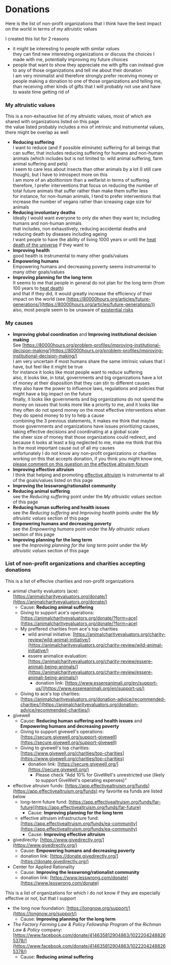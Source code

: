# Donations

Here is the list of non-profit organizations that I think have the best impact on the world in terms of my altruistic values

I created this list for 2 reasons

- it might be interesting to people with similar values  
  they can find new interesting organizations or discuss the choices I made with me, potentially improving my future choices
- people that want to show they appreciate me with gifts can instead give to any of those organizations and tell me about their donation  
  I am very minimalist and therefore strongly prefer receiving money or people making a donation to one of those organizations and telling me, than receiving other kinds of gifts that I will probably not use and have to waste time getting rid of

### My altruistic values

This is a non-exhaustive list of my altruistic values, most of which are shared with organizations listed on this page  
the value listed probably includes a mix of intrinsic and instrumental values, there might be overlap as well

- **Reducing suffering**  
  I want to reduce (and if possible eliminate) suffering for all beings that can suffer, that includes reducing suffering for humans and non-human animals (which includes but is not limited to: wild animal suffering, farm animal suffering and pets)  
  I seem to care less about insects than other animals by a lot (I still care though), but I have to introspect more on this  
  I am more of an abolitionism than a welfarist in terms of suffering  
  therefore, I prefer interventions that focus on reducing the number of total future animals that suffer rather than make them suffer less  
  for instance, for non-human animals, I tend to prefer interventions that increase the number of vegans rather than icreasing cage size for animals
- **Reducing involuntary deaths**  
  Ideally I would want everyone to only die when they want to; including humans and non-human animals  
  that includes, non exhaustively, reducing accidental deaths and reducing death by diseases  including ageing  
  I want people to have the ability of living 1000 years or until the [heat death of the universe](https://en.wikipedia.org/wiki/Heat_death_of_the_universe) if they want to  
- **Improving health**  
  good health is instrumental to many other goals/values
- **Empowering humans**  
  Empowering humans and decreasing poverty seems instrumental to many other goals/values
- **Improving planning for the long term**  
  It seems to me that people in general do not plan for the long term (from 100 years to [heat death](https://en.wikipedia.org/wiki/Heat_death_of_the_universe))  
  and that if they did, it would greatly increase the efficiency of their impact on the world (see [https://80000hours.org/articles/future-generations/](https://80000hours.org/articles/future-generations/))  
  also, most people seem to be unaware of [existential risks](https://www.nickbostrom.com/existential/risks.html)  

### My causes

- **Improving global coordination** and **Improving institutional decision making**  
  See [https://80000hours.org/problem-profiles/improving-institutional-decision-making/](https://80000hours.org/problem-profiles/improving-institutional-decision-making/)  
  I am very uncertain if most humans share the same intrinsic values that I have, but feel like it might be true  
  for instance it looks like most people want to reduce suffering  
  also, it looks like, in total, governments and big organizations have a lot of money at their disposition that they can stir to different causes  
  they also have the power to influence laws, regulations and policies that might have a big impact on the future  
  finally, it looks like governments and big organizations do not spend the money on issues that looks more like a priority to me, and it looks like they often do not spend money on the most effective interventions when they do spend money to try to help a cause  
  combining the 3 previous statements, it makes me think that maybe those governments and organizations have issues prioritizing causes, taking effective decisions and coordinating at a global scale  
  the sheer size of money that those organizations could redirect, and because it looks at least a big neglected to me, make me think that this is the most important cause out of all my causes  
  unfortunately I do not know any non-profit organizations or charities working on this that accepts donation, if you think you might know one, [please comment on this question on the effective altruism forum](https://forum.effectivealtruism.org/posts/Sy9wsGFkZZkYifwwq/effective-charities-for-improving-institutional-decision)
- **Improving effective altruism**  
  I think that helping and promoting [effective altruism](https://www.effectivealtruism.org/articles/introduction-to-effective-altruism/) is instrumental to all of the goals/values listed on this page
- **Improving the lesswrong/rationalist community**  
- **Reducing animal suffering**  
  see the *Reducing suffering* point under the *My altruistic values* section of this page
- **Reducing human suffering and health issues**  
  see the *Reducing suffering* and *Improving health* points under the *My altruistic values* section of this page
- **Empowering humans and decreasing poverty**  
  see the *Empowering humans* point under the *My altruistic values* section of this page
- **Improving planning for the long term**  
  see the *Improving planning for the long term* point under the *My altruistic values* section of this page

### List of non-profit organizations and charities accepting donations

This is a list of effecive charities and non-profit organizations

- animal charity evaluators (ace): [https://animalcharityevaluators.org/donate/](https://animalcharityevaluators.org/donate/)
    - Cause: **Reducing animal suffering**
    - Giving to support ace's operations: [https://animalcharityevaluators.org/donate/?form=ace](https://animalcharityevaluators.org/donate/?form=ace)
    - My preffered charities from ace's top charities
        - wild animal initiative: [https://animalcharityevaluators.org/charity-review/wild-animal-initiative/](https://animalcharityevaluators.org/charity-review/wild-animal-initiative/)
        - essere animalice evaluation: [https://animalcharityevaluators.org/charity-review/essere-animali-being-animals/](https://animalcharityevaluators.org/charity-review/essere-animali-being-animals/)
            - donation link: [https://www.essereanimali.org/en/support-us/](https://www.essereanimali.org/en/support-us/)
    - Giving to ace's top charities: [https://animalcharityevaluators.org/donation-advice/recommended-charities/](https://animalcharityevaluators.org/donation-advice/recommended-charities/)
- givewell
    - Cause: **Reducing human suffering and health issues** and **Empowering humans and decreasing poverty**
    - Giving to support givewell's operations: [https://secure.givewell.org/support-givewell](https://secure.givewell.org/support-givewell)
    - Giving to givewell's top charities: [https://www.givewell.org/charities/top-charities](https://www.givewell.org/charities/top-charities)
        - donation link: [https://secure.givewell.org/](https://secure.givewell.org/)
            - Please check "Add 10% for GiveWell's unrestricted use (likely to support GiveWell's operating expenses)"
- effective altruism funds: [https://app.effectivealtruism.org/funds](https://app.effectivealtruism.org/funds)
my favorite ea funds are listed below
    - long-term future fund: [https://app.effectivealtruism.org/funds/far-future](https://app.effectivealtruism.org/funds/far-future)
        - Cause: **Improving planning for the long term**
    - effective altruism infrastructure fund: [https://app.effectivealtruism.org/funds/ea-community](https://app.effectivealtruism.org/funds/ea-community)
        - Cause: **Improving effective altruism**
- givedirectly: [https://www.givedirectly.org/](https://www.givedirectly.org/)
    - Cause: **Empowering humans and decreasing poverty**
    - donation link: [https://donate.givedirectly.org/](https://donate.givedirectly.org/)
- Center for Applied Rationality
  - Cause: **Improving the lesswrong/rationalist community**
  - donation link: [https://www.lesswrong.com/donate](https://www.lesswrong.com/donate)

This is a list of organizations for which I do not know if they are especially effective or not, but that I support

- the long now foundation: [https://longnow.org/support/](https://longnow.org/support/)
    - Cause: **Improving planning for the long term**
- *The Factory Farming Law & Policy Fellowship Program* of the *Richman Law & Policy* company: [https://www.facebook.com/donate/414635812904863/10222042488265378/](https://www.facebook.com/donate/414635812904863/10222042488265378/)
    - Cause: **Reducing animal suffering**
